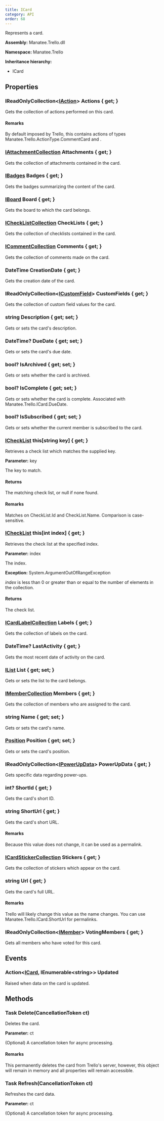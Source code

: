 ```yaml
---
title: ICard
category: API
order: 68
---
```


Represents a card.

**Assembly:** Manatee.Trello.dll

**Namespace:** Manatee.Trello

**Inheritance hierarchy:**

- ICard

## Properties

### IReadOnlyCollection&lt;[IAction](../IAction#iaction)&gt; Actions { get; }

Gets the collection of actions performed on this card.

#### Remarks

By default imposed by Trello, this contains actions of types Manatee.Trello.ActionType.CommentCard and .

### [IAttachmentCollection](../IAttachmentCollection#iattachmentcollection) Attachments { get; }

Gets the collection of attachments contained in the card.

### [IBadges](../IBadges#ibadges) Badges { get; }

Gets the badges summarizing the content of the card.

### [IBoard](../IBoard#iboard) Board { get; }

Gets the board to which the card belongs.

### [ICheckListCollection](../ICheckListCollection#ichecklistcollection) CheckLists { get; }

Gets the collection of checklists contained in the card.

### [ICommentCollection](../ICommentCollection#icommentcollection) Comments { get; }

Gets the collection of comments made on the card.

### DateTime CreationDate { get; }

Gets the creation date of the card.

### IReadOnlyCollection&lt;[ICustomField](../ICustomField#icustomfield)&gt; CustomFields { get; }

Gets the collection of custom field values for the card.

### string Description { get; set; }

Gets or sets the card&#39;s description.

### DateTime? DueDate { get; set; }

Gets or sets the card&#39;s due date.

### bool? IsArchived { get; set; }

Gets or sets whether the card is archived.

### bool? IsComplete { get; set; }

Gets or sets whether the card is complete. Associated with Manatee.Trello.ICard.DueDate.

### bool? IsSubscribed { get; set; }

Gets or sets whether the current member is subscribed to the card.

### [ICheckList](../ICheckList#ichecklist) this[string key] { get; }

Retrieves a check list which matches the supplied key.

**Parameter:** key

The key to match.

#### Returns

The matching check list, or null if none found.

#### Remarks

Matches on CheckList.Id and CheckList.Name. Comparison is case-sensitive.

### [ICheckList](../ICheckList#ichecklist) this[int index] { get; }

Retrieves the check list at the specified index.

**Parameter:** index

The index.

**Exception:** System.ArgumentOutOfRangeException

*index* is less than 0 or greater than or equal to the number of elements in the collection.

#### Returns

The check list.

### [ICardLabelCollection](../ICardLabelCollection#icardlabelcollection) Labels { get; }

Gets the collection of labels on the card.

### DateTime? LastActivity { get; }

Gets the most recent date of activity on the card.

### [IList](../IList#ilist) List { get; set; }

Gets or sets the list to the card belongs.

### [IMemberCollection](../IMemberCollection#imembercollection) Members { get; }

Gets the collection of members who are assigned to the card.

### string Name { get; set; }

Gets or sets the card&#39;s name.

### [Position](../Position#position) Position { get; set; }

Gets or sets the card&#39;s position.

### IReadOnlyCollection&lt;[IPowerUpData](../IPowerUpData#ipowerupdata)&gt; PowerUpData { get; }

Gets specific data regarding power-ups.

### int? ShortId { get; }

Gets the card&#39;s short ID.

### string ShortUrl { get; }

Gets the card&#39;s short URL.

#### Remarks

Because this value does not change, it can be used as a permalink.

### [ICardStickerCollection](../ICardStickerCollection#icardstickercollection) Stickers { get; }

Gets the collection of stickers which appear on the card.

### string Url { get; }

Gets the card&#39;s full URL.

#### Remarks

Trello will likely change this value as the name changes. You can use Manatee.Trello.ICard.ShortUrl for permalinks.

### IReadOnlyCollection&lt;[IMember](../IMember#imember)&gt; VotingMembers { get; }

Gets all members who have voted for this card.

## Events

### Action&lt;[ICard](../ICard#icard), IEnumerable&lt;string&gt;&gt; Updated

Raised when data on the card is updated.

## Methods

### Task Delete(CancellationToken ct)

Deletes the card.

**Parameter:** ct

(Optional) A cancellation token for async processing.

#### Remarks

This permanently deletes the card from Trello&#39;s server, however, this object will remain in memory and all properties will remain accessible.

### Task Refresh(CancellationToken ct)

Refreshes the card data.

**Parameter:** ct

(Optional) A cancellation token for async processing.

